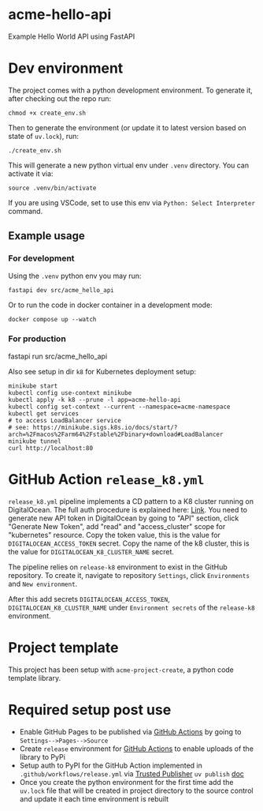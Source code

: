 # acme-hello-api

Example Hello World API using FastAPI

# Dev environment

The project comes with a python development environment.
To generate it, after checking out the repo run:

    chmod +x create_env.sh

Then to generate the environment (or update it to latest version based on state of `uv.lock`), run:

    ./create_env.sh

This will generate a new python virtual env under `.venv` directory. You can activate it via:

    source .venv/bin/activate

If you are using VSCode, set to use this env via `Python: Select Interpreter` command.

## Example usage

### For development

Using the `.venv` python env you may run:

    fastapi dev src/acme_hello_api

Or to run the code in docker container in a development mode:

    docker compose up --watch

### For production

   fastapi run src/acme_hello_api

Also see setup in dir `k8` for Kubernetes deployment setup:

    minikube start
    kubectl config use-context minikube
    kubectl apply -k k8 --prune -l app=acme-hello-api
    kubectl config set-context --current --namespace=acme-namespace
    kubectl get services
    # to access LoadBalancer service
    # see: https://minikube.sigs.k8s.io/docs/start/?arch=%2Fmacos%2Farm64%2Fstable%2Fbinary+download#LoadBalancer
    minikube tunnel
    curl http://localhost:80

# GitHub Action `release_k8.yml`

`release_k8.yml` pipeline implements a CD pattern to a K8 cluster running on DigitalOcean.
The full auth procedure is explained here: [Link](https://docs.digitalocean.com/products/kubernetes/how-to/connect-to-cluster/#authenticate).
You need to generate new API token in DigitalOcean by going to "API" section, click "Generate New Token", add "read" and "access_cluster" scope for "kubernetes" resource. Copy the token value, this is the value for `DIGITALOCEAN_ACCESS_TOKEN` secret.
Copy the name of the k8 cluster, this is the value for `DIGITALOCEAN_K8_CLUSTER_NAME` secret.

The pipeline relies on `release-k8` environment to exist in the GitHub repository. To create it, navigate to repository `Settings`, click `Environments` and `New environment`.

After this add secrets `DIGITALOCEAN_ACCESS_TOKEN`, `DIGITALOCEAN_K8_CLUSTER_NAME` under `Environment secrets` of the `release-k8` environment.

# Project template

This project has been setup with `acme-project-create`, a python code template library.

# Required setup post use

* Enable GitHub Pages to be published via [GitHub Actions](https://docs.github.com/en/pages/getting-started-with-github-pages/configuring-a-publishing-source-for-your-github-pages-site#publishing-with-a-custom-github-actions-workflow) by going to `Settings-->Pages-->Source`
* Create `release` environment for [GitHub Actions](https://docs.github.com/en/actions/managing-workflow-runs-and-deployments/managing-deployments/managing-environments-for-deployment#creating-an-environment) to enable uploads of the library to PyPi
* Setup auth to PyPI for the GitHub Action implemented in `.github/workflows/release.yml` via [Trusted Publisher](https://docs.pypi.org/trusted-publishers/adding-a-publisher/) `uv publish` [doc](https://docs.astral.sh/uv/guides/publish/#publishing-your-package)
* Once you create the python environment for the first time add the `uv.lock` file that will be created in project directory to the source control and update it each time environment is rebuilt